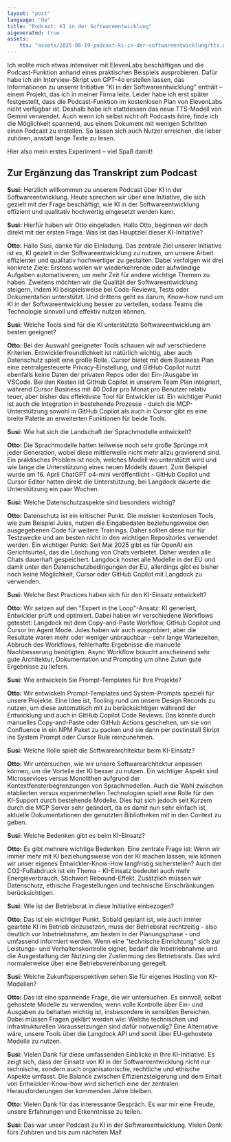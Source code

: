 ```yaml
---
layout: "post"
language: "de"
title: "Podcast: KI in der Softwareentwicklung"
aigenerated: true
assets:
    tts: "assets/2025-06-19-podcast-ki-in-der-softwareentwicklung/tts.wav"
---
```


Ich wollte mich etwas intensiver mit ElevenLabs beschäftigen und die Podcast-Funktion anhand eines praktischen Beispiels ausprobieren. Dafür habe ich ein Interview-Skript von GPT-4o erstellen lassen, das Informationen zu unserer Initiative "KI in der Softwareentwicklung" enthält – einem Projekt, das ich in meiner Firma leite.
Leider habe ich erst später festgestellt, dass die Podcast-Funktion im kostenlosen Plan von ElevenLabs nicht verfügbar ist. Deshalb habe ich stattdessen das neue TTS-Modell von Gemini verwendet.
Auch wenn ich selbst nicht oft Podcasts höre, finde ich die Möglichkeit spannend, aus einem Dokument mit wenigen Schritten einen Podcast zu erstellen. So lassen sich auch Nutzer erreichen, die lieber zuhören, anstatt lange Texte zu lesen.

Hier also mein erstes Experiment – viel Spaß damit!

<!--more-->

## Zur Ergänzung das Transkript zum Podcast

**Susi:** Herzlich willkommen zu unserem Podcast über KI in der Softwareentwicklung. Heute sprechen wir über eine Initiative, die sich gezielt mit der Frage beschäftigt, wie KI in der Softwareentwicklung effizient und qualitativ hochwertig eingesetzt werden kann.

**Susi:** Hierfür haben wir Otto eingeladen. Hallo Otto, beginnen wir doch direkt mit der ersten Frage. Was ist das Hauptziel dieser KI-Initiative?

**Otto:** Hallo Susi, danke für die Einladung. Das zentrale Ziel unserer Initiative ist es, KI gezielt in der Softwareentwicklung zu nutzen, um unsere Arbeit effizienter und qualitativ hochwertiger zu gestalten. Dabei verfolgen wir drei konkrete Ziele: Erstens wollen wir wiederkehrende oder aufwändige Aufgaben automatisieren, um mehr Zeit für andere wichtige Themen zu haben. Zweitens möchten wir die Qualität der Softwareentwicklung steigern, indem KI beispielsweise bei Code-Reviews, Tests oder Dokumentation unterstützt. Und drittens geht es darum, Know-how rund um KI in der Softwareentwicklung besser zu verteilen, sodass Teams die Technologie sinnvoll und effektiv nutzen können.

**Susi:** Welche Tools sind für die KI unterstützte Softwareentwicklung am besten geeignet?

**Otto:** Bei der Auswahl geeigneter Tools schauen wir auf verschiedene Kriterien. Entwicklerfreundlichkeit ist natürlich wichtig, aber auch Datenschutz spielt eine große Rolle. Cursor bietet mit dem Business Plan eine zentralgesteuerte Privacy-Einstellung, und GitHub Copilot nutzt ebenfalls keine Daten der privaten Repos oder der Ein-/Ausgabe im VSCode. Bei den Kosten ist GitHub Copilot in unserem Team Plan integriert, während Cursor Business mit 40 Dollar pro Monat pro Benutzer relativ teuer, aber bisher das effektivste Tool für Entwickler ist. Ein wichtiger Punkt ist auch die Integration in bestehende Prozesse - durch die MCP-Unterstützung sowohl in GitHub Copilot als auch in Cursor gibt es eine breite Palette an erweiterten Funktionen für beide Tools.

**Susi:** Wie hat sich die Landschaft der Sprachmodelle entwickelt?

**Otto:** Die Sprachmodelle hatten teilweise noch sehr große Sprünge mit jeder Generation, wobei diese mittlerweile nicht mehr allzu gravierend sind. Ein praktisches Problem ist noch, welches Modell wo unterstützt wird und wie lange die Unterstützung eines neuen Modells dauert. Zum Beispiel wurde am 16. April ChatGPT o4-mini veröffentlicht - GitHub Copilot und Cursor Editor hatten direkt die Unterstützung, bei Langdock dauerte die Unterstützung ein paar Wochen.

**Susi:** Welche Datenschutzaspekte sind besonders wichtig?

**Otto:** Datenschutz ist ein kritischer Punkt. Die meisten kostenlosen Tools, wie zum Beispiel Jules, nutzen die Eingabedaten beziehungsweise den ausgegebenen Code für weitere Trainings. Daher sollten diese nur für Testzwecke und am besten nicht in den wichtigen Repositories verwendet werden. Ein wichtiger Punkt: Seit Mai 2025 gibt es für OpenAI ein Gerichtsurteil, das die Löschung von Chats verbietet. Daher werden alle Chats dauerhaft gespeichert. Langdock hostet alle Modelle in der EU und damit unter den Datenschutzbedingungen der EU, allerdings gibt es bisher noch keine Möglichkeit, Cursor oder GitHub Copilot mit Langdock zu verwenden.

**Susi:** Welche Best Practices haben sich für den KI-Einsatz entwickelt?

**Otto:** Wir setzen auf den "Expert in the Loop"-Ansatz: KI generiert, Entwickler prüft und optimiert. Dabei haben wir verschiedene Workflows getestet: Langdock mit dem Copy-and-Paste Workflow, GitHub Copilot und Cursor im Agent Mode. Jules haben wir auch ausprobiert, aber die Resultate waren mehr oder weniger unbrauchbar - sehr lange Wartezeiten, Abbruch des Workflows, fehlerhafte Ergebnisse die manuelle Nachbesserung benötigten. Async Workflow braucht anscheinend sehr gute Architektur, Dokumentation und Prompting um ohne Zutun gute Ergebnisse zu liefern.

**Susi:** Wie entwickeln Sie Prompt-Templates für Ihre Projekte?

**Otto:** Wir entwickeln Prompt-Templates und System-Prompts speziell für unsere Projekte. Eine Idee ist, Tooling rund um unsere Design Records zu nutzen, um diese automatisch mit zu berücksichtigen während der Entwicklung und auch in GitHub Copilot Code Reviews. Das könnte durch manuelles Copy-and-Paste oder GitHub Actions geschehen, um sie von Confluence in ein NPM Paket zu packen und sie dann per postinstall Skript ins System Prompt oder Cursor Rule reinzunehmen.

**Susi:** Welche Rolle spielt die Softwarearchitektur beim KI-Einsatz?

**Otto:** Wir untersuchen, wie wir unsere Softwarearchitektur anpassen können, um die Vorteile der KI besser zu nutzen. Ein wichtiger Aspekt sind Microservices versus Monolithen aufgrund der Kontextfensterbegrenzungen von Sprachmodellen. Auch die Wahl zwischen etablierten versus experimentellen Technologien spielt eine Rolle für den KI-Support durch bestehende Modelle. Dies hat sich jedoch seit Kurzem durch die MCP Server sehr geändert, da es damit nun sehr einfach ist, aktuelle Dokumentationen der genutzten Bibliotheken mit in den Context zu geben.

**Susi:** Welche Bedenken gibt es beim KI-Einsatz?

**Otto:** Es gibt mehrere wichtige Bedenken. Eine zentrale Frage ist: Wenn wir immer mehr mit KI beziehungsweise von der KI machen lassen, wie können wir unser eigenes Entwickler-Know-How langfristig sicherstellen? Auch der CO2-Fußabdruck ist ein Thema - KI-Einsatz bedeutet auch mehr Energieverbrauch, Stichwort Rebound-Effekt. Zusätzlich müssen wir Datenschutz, ethische Fragestellungen und technische Einschränkungen berücksichtigen.

**Susi:** Wie ist der Betriebsrat in diese Initiative einbezogen?

**Otto:** Das ist ein wichtiger Punkt. Sobald geplant ist, wie auch immer geartete KI im Betrieb einzusetzen, muss der Betriebsrat rechtzeitig - also deutlich vor Inbetriebnahme, am besten in der Planungsphase - und umfassend informiert werden. Wenn eine "technische Einrichtung" sich zur Leistungs- und Verhaltenskontrolle eignet, bedarf die Inbetriebnahme und die Ausgestaltung der Nutzung der Zustimmung des Betriebsrats. Das wird normalerweise über eine Betriebsvereinbarung geregelt.

**Susi:** Welche Zukunftsperspektiven sehen Sie für eigenes Hosting von KI-Modellen?

**Otto:** Das ist eine spannende Frage, die wir untersuchen. Es sinnvoll, selbst gehostete Modelle zu verwenden, wenn volle Kontrolle über Ein- und Ausgaben zu behalten wichtig ist, insbesondere in sensiblen Bereichen. Dabei müssen Fragen geklärt werden wie: Welche technischen und infrastrukturellen Voraussetzungen sind dafür notwendig? Eine Alternative wäre, unsere Tools über die Langdock API und somit über EU-gehostete Modelle zu nutzen.

**Susi:** Vielen Dank für diese umfassenden Einblicke in Ihre KI-Initiative. Es zeigt sich, dass der Einsatz von KI in der Softwareentwicklung nicht nur technische, sondern auch organisatorische, rechtliche und ethische Aspekte umfasst. Die Balance zwischen Effizienzsteigerung und dem Erhalt von Entwickler-Know-how wird sicherlich eine der zentralen Herausforderungen der kommenden Jahre bleiben.

**Otto:** Vielen Dank für das interessante Gespräch. Es war mir eine Freude, unsere Erfahrungen und Erkenntnisse zu teilen.

**Susi:** Das war unser Podcast zu KI in der Softwareentwicklung. Vielen Dank fürs Zuhören und bis zum nächsten Mal!
